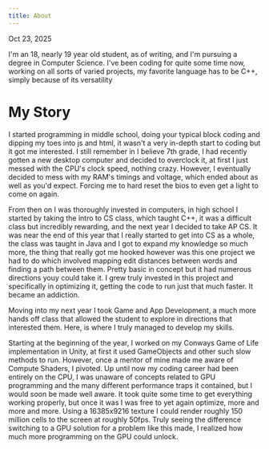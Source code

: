 ```yaml
---
title: About
---
```


Oct 23, 2025

I'm an 18, nearly 19 year old student, as of writing, and I'm pursuing a degree in Computer Science. I've been coding for quite some time now, 
working on all sorts of varied projects, my favorite language has to be C++, simply because of its versatility

# My Story

I started programming in middle school, doing your typical block coding and dipping my toes into js and html, it wasn't a very in-depth
start to coding but it got me interested. I still remember in I believe 7th grade, I had recently gotten a new desktop computer and decided to
overclock it, at first I just messed with the CPU's clock speed, nothing crazy. However, I eventually decided to mess with my RAM's timings
and voltage, which ended about as well as you'd expect. Forcing me to hard reset the bios to even get a light to come on again.

From then on I was thoroughly invested in computers, in high school I started by taking the intro to CS class, which taught C++, it was a difficult
class but incredibly rewarding, and the next year I decided to take AP CS. It was near the end of this year that I really started to get into CS as 
a whole, the class was taught in Java and I got to expand my knowledge so much more, the thing that really got me hooked however was this one
project we had to do which involved mapping edit distances between words and finding a path between them. Pretty basic in concept but it had numerous
directions youy could take it. I grew truly invested in this project and specifically in optimizing it, getting the code to run just that much faster.
It became an addiction.

Moving into my next year I took Game and App Development, a much more hands off class that allowed the student to explore in directions that interested
them. Here, is where I truly managed to develop my skills. 

Starting at the beginning of the year, I worked on my Conways Game of Life implementation in Unity, at first it used GameObjects and other such slow 
methods to run. However, once a mentor of mine made me aware of Compute Shaders, I pivoted. Up until now my coding career had been entirely on the CPU,
I was unaware of concepts related to GPU programming and the many different performance traps it contained, but I would soon be made well aware. It
took quite some time to get everything working properly, but once it was I was free to yet again optimize, more and more and more. Using a 16385x9216
texture I could render roughly 150 million cells to the screen at roughly 50fps. Truly seeing the difference switching to a GPU solution for a problem
like this made, I realized how much more programming on the GPU could unlock.
